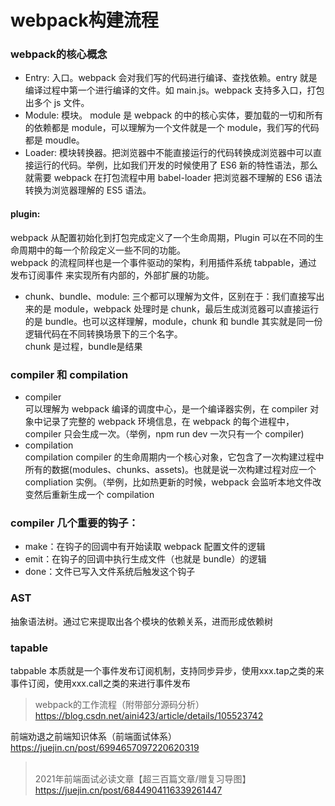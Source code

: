 # webpack构建流程

### webpack的核心概念

- Entry: 入口。webpack 会对我们写的代码进行编译、查找依赖。entry 就是编译过程中第一个进行编译的文件。如 main.js。webpack 支持多入口，打包出多个 js 文件。
- Module: 模块。 module 是 webpack 的中的核心实体，要加载的一切和所有的依赖都是 module，可以理解为一个文件就是一个 module，我们写的代码都是 moudle。
- Loader: 模块转换器。把浏览器中不能直接运行的代码转换成浏览器中可以直接运行的代码。举例，比如我们开发的时候使用了 ES6 新的特性语法，那么就需要 webpack 在打包流程中用 babel-loader 把浏览器不理解的 ES6 语法转换为浏览器理解的 ES5 语法。

#### plugin: 

webpack 从配置初始化到打包完成定义了一个生命周期，Plugin 可以在不同的生命周期中的每一个阶段定义一些不同的功能。
<br>webpack 的流程同样也是一个事件驱动的架构，利用插件系统 tabpable，通过 发布订阅事件 来实现所有内部的，外部扩展的功能。


- chunk、bundle、module: 三个都可以理解为文件，区别在于：我们直接写出来的是 module，webpack 处理时是 chunk，最后生成浏览器可以直接运行的是 bundle。也可以这样理解，module，chunk 和 bundle 其实就是同一份逻辑代码在不同转换场景下的三个名字。
<br> chunk 是过程，bundle是结果

### compiler 和 compilation

- compiler
<br>可以理解为 webpack 编译的调度中心，是一个编译器实例，在 compiler 对象中记录了完整的 webpack 环境信息，在 webpack 的每个进程中，compiler 只会生成一次。（举例，npm run dev 一次只有一个 compiler)
- compilation
<br>compilation compiler 的生命周期内一个核心对象，它包含了一次构建过程中所有的数据(modules、chunks、assets)。也就是说一次构建过程对应一个 compliation 实例。（举例，比如热更新的时候，webpack 会监听本地文件改变然后重新生成一个 compilation

### compiler 几个重要的钩子：

- make：在钩子的回调中有开始读取 webpack 配置文件的逻辑
- emit：在钩子的回调中执行生成文件（也就是 bundle）的逻辑
- done：文件已写入文件系统后触发这个钩子

### AST

抽象语法树。通过它来提取出各个模块的依赖关系，进而形成依赖树

### tapable

tabpable 本质就是一个事件发布订阅机制，支持同步异步，使用xxx.tap之类的来事件订阅，使用xxx.call之类的来进行事件发布


> webpack的工作流程（附带部分源码分析） https://blog.csdn.net/aini423/article/details/105523742



前端劝退之前端知识体系（前端面试体系）
https://juejin.cn/post/6994657097220620319

> <br>2021年前端面试必读文章【超三百篇文章/赠复习导图】 https://juejin.cn/post/6844904116339261447

